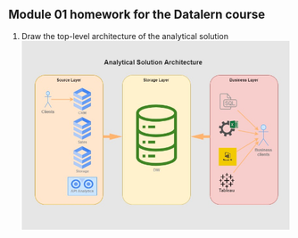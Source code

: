 ## Module 01 homework for the Datalern course

1. Draw the top-level architecture of the analytical solution
![Illustration for the project](https://github.com/ihoraryku/datalern/blob/main/DE-101/Module01/Analytical_Archetecture_new.jpg)
